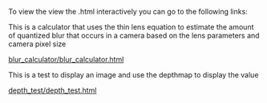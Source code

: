 To view the view the .html interactively you can go to the following links:

This is a calculator that uses the thin lens equation to estimate the amount of quantized blur that occurs in a camera based on the lens parameters and camera pixel size

[blur_calculator/blur_calculator.html](https://davemers0160.github.io/dfd_common/python/blur_calculator/blur_calculator.html)

This is a test to display an image and use the depthmap to display the value

[depth_test/depth_test.html](https://davemers0160.github.io/dfd_common/python/depth_test/depth_test.html)
